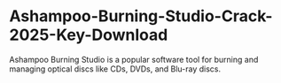# Ashampoo-Burning-Studio-Crack-2025-Key-Download
Ashampoo Burning Studio is a popular software tool for burning and managing optical discs like CDs, DVDs, and Blu-ray discs.
